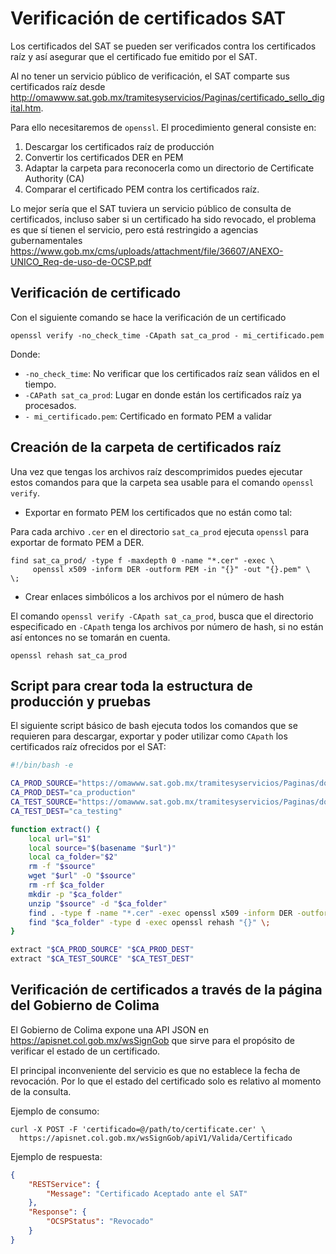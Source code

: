 # Verificación de certificados SAT

Los certificados del SAT se pueden ser verificados contra los certificados raíz
y así asegurar que el certificado fue emitido por el SAT.

Al no tener un servicio público de verificación, el SAT comparte sus certificados raíz desde 
<http://omawww.sat.gob.mx/tramitesyservicios/Paginas/certificado_sello_digital.htm>.

Para ello necesitaremos de `openssl`. El procedimiento general consiste en:

1. Descargar los certificados raíz de producción
2. Convertir los certificados DER en PEM
3. Adaptar la carpeta para reconocerla como un directorio de Certificate Authority (CA)
4. Comparar el certificado PEM contra los certificados raíz.

Lo mejor sería que el SAT tuviera un servicio público de consulta de certificados, incluso saber si un
certificado ha sido revocado, el problema es que sí tienen el servicio, pero está restringido a agencias
gubernamentales <https://www.gob.mx/cms/uploads/attachment/file/36607/ANEXO-UNICO_Req-de-uso-de-OCSP.pdf>

## Verificación de certificado

Con el siguiente comando se hace la verificación de un certificado

```shell
openssl verify -no_check_time -CApath sat_ca_prod - mi_certificado.pem
```

Donde:

- `-no_check_time`: No verificar que los certificados raíz sean válidos en el tiempo.
- `-CAPath sat_ca_prod`: Lugar en donde están los certificados raíz ya procesados.
- `- mi_certificado.pem`: Certificado en formato PEM a validar

## Creación de la carpeta de certificados raíz

Una vez que tengas los archivos raíz descomprimidos puedes ejecutar estos comandos para que la carpeta sea
usable para el comando `openssl verify`.

* Exportar en formato PEM los certificados que no están como tal:

Para cada archivo `.cer` en el directorio `sat_ca_prod` ejecuta `openssl` para exportar de formato PEM a DER. 

```shell
find sat_ca_prod/ -type f -maxdepth 0 -name "*.cer" -exec \
     openssl x509 -inform DER -outform PEM -in "{}" -out "{}.pem" \
\;
```

* Crear enlaces simbólicos a los archivos por el número de hash

El comando `openssl verify -CApath sat_ca_prod`, busca que el directorio especificado en `-CApath` tenga
los archivos por número de hash, si no están así entonces no se tomarán en cuenta. 

```shell
openssl rehash sat_ca_prod
```

## Script para crear toda la estructura de producción y pruebas

El siguiente script básico de bash ejecuta todos los comandos que se requieren para descargar, exportar y poder
utilizar como `CApath` los certificados raíz ofrecidos por el SAT:

```bash
#!/bin/bash -e

CA_PROD_SOURCE="https://omawww.sat.gob.mx/tramitesyservicios/Paginas/documentos/Cert_Prod.zip"
CA_PROD_DEST="ca_production"
CA_TEST_SOURCE="https://omawww.sat.gob.mx/tramitesyservicios/Paginas/documentos/Certificados_P.zip"
CA_TEST_DEST="ca_testing"

function extract() {
    local url="$1"
    local source="$(basename "$url")"
    local ca_folder="$2"
    rm -f "$source"
    wget "$url" -O "$source"
    rm -rf $ca_folder
    mkdir -p "$ca_folder"
    unzip "$source" -d "$ca_folder"
    find . -type f -name "*.cer" -exec openssl x509 -inform DER -outform PEM -in "{}" -out "{}.pem" \;
    find "$ca_folder" -type d -exec openssl rehash "{}" \;
}

extract "$CA_PROD_SOURCE" "$CA_PROD_DEST"
extract "$CA_TEST_SOURCE" "$CA_TEST_DEST"
```

## Verificación de certificados a través de la página del Gobierno de Colima

El Gobierno de Colima expone una API JSON en <https://apisnet.col.gob.mx/wsSignGob> que sirve para el propósito
de verificar el estado de un certificado.

El principal inconveniente del servicio es que no establece la fecha de revocación.
Por lo que el estado del certificado solo es relativo al momento de la consulta.  

Ejemplo de consumo:

```shell
curl -X POST -F 'certificado=@/path/to/certificate.cer' \
  https://apisnet.col.gob.mx/wsSignGob/apiV1/Valida/Certificado
```

Ejemplo de respuesta:

```json
{
    "RESTService": {
        "Message": "Certificado Aceptado ante el SAT"
    },
    "Response": {
        "OCSPStatus": "Revocado"
    }
}
```
